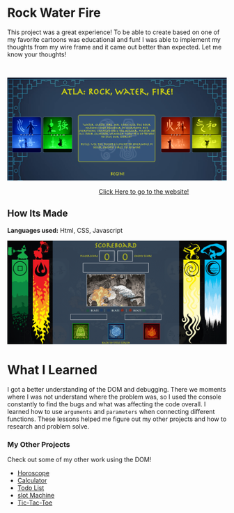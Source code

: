 # Rock Water Fire

This project was a great experience! To be able to create based on one of my favorite cartoons was educational and fun! I was able to implement my thoughts from my wire frame and it came out better than expected. Let me know your thoughts!

&emsp;

<img src="https://github.com/DashlinS/rock-water-fire/blob/main/gifs/ATLA-begin.png" width="700">

&emsp;&emsp;&emsp;&emsp;&emsp;&emsp;&emsp;&emsp;&emsp;&emsp;&emsp;&emsp;&emsp;&emsp;&emsp;[Click Here to go to the website!](https://rockwaterfire.netlify.app/)

## How Its Made

**Languages used:** Html, CSS, Javascript

<img src="https://github.com/DashlinS/rock-water-fire/blob/main/gifs/ATLA-play.gif" width="700">

# What I Learned

I got a better understanding of the DOM and debugging. There we moments where I was not understand where the problem was, so I used the console constantly to find the bugs and what was affecting the code overall.
I learned how to use `arguments` and `parameters` when connecting different functions. These lessons helped me figure out my other projects and how to research and problem solve.

### My Other Projects

Check out some of my other work using the DOM!

- [Horoscope](https://github.com/DashlinS/Horoscope)
- [Calculator](https://github.com/DashlinS/calculator)
- [Todo List](https://github.com/DashlinS/ToDo_List/tree/answer)
- [slot Machine](https://github.com/DashlinS/SlotMachine/blob/answer/README.md)
- [Tic-Tac-Toe](https://github.com/DashlinS/tic-tac-toe/tree/answer)
